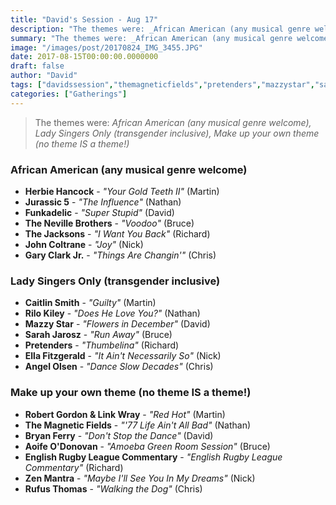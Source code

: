 ```yaml
---
title: "David's Session - Aug 17"
description: "The themes were: _African American (any musical genre welcome), Lady Singers Only (transgender inclusive), Make up your own theme (no theme IS a theme!)_"
summary: "The themes were: _African American (any musical genre welcome), Lady Singers Only (transgender inclusive), Make up your own theme (no theme IS a theme!)_"
image: "/images/post/20170824_IMG_3455.JPG"
date: 2017-08-15T00:00:00.0000000
draft: false
author: "David"
tags: ["davidssession","themagneticfields","pretenders","mazzystar","sarahjarosz","garyclarkjr","bryanferry","herbiehancock","linkwray","zenmantra","funkadelic","angelolsen","caitlinsmith","robertgordon","aoifeodonovan","ellafitzgerald","jurassic5","rilokiley","thejacksons","rufusthomas","johncoltrane","thenevillebrothers","englishrugbyleaguecommentary"]
categories: ["Gatherings"]
---
```

> The themes were: _African American (any musical genre welcome), Lady Singers Only (transgender inclusive), Make up your own theme (no theme IS a theme!)_
### African American (any musical genre welcome)
- **Herbie Hancock** - _"Your Gold Teeth II"_ (Martin)
- **Jurassic 5** - _"The Influence"_ (Nathan)
- **Funkadelic** - _"Super Stupid"_ (David)
- **The Neville Brothers** - _"Voodoo"_ (Bruce)
- **The Jacksons** - _"I Want You Back"_ (Richard)
- **John Coltrane** - _"Joy"_ (Nick)
- **Gary Clark Jr.** - _"Things Are Changin'"_ (Chris)
### Lady Singers Only (transgender inclusive)
- **Caitlin Smith** - _"Guilty"_ (Martin)
- **Rilo Kiley** - _"Does He Love You?"_ (Nathan)
- **Mazzy Star** - _"Flowers in December"_ (David)
- **Sarah Jarosz** - _"Run Away"_ (Bruce)
- **Pretenders** - _"Thumbelina"_ (Richard)
- **Ella Fitzgerald** - _"It Ain't Necessarily So"_ (Nick)
- **Angel Olsen** - _"Dance Slow Decades"_ (Chris)
### Make up your own theme (no theme IS a theme!)
- **Robert Gordon & Link Wray** - _"Red Hot"_ (Martin)
- **The Magnetic Fields** - _"'77 Life Ain't All Bad"_ (Nathan)
- **Bryan Ferry** - _"Don't Stop the Dance"_ (David)
- **Aoife O'Donovan** - _"Amoeba Green Room Session"_ (Bruce)
- **English Rugby League Commentary** - _"English Rugby League Commentary"_ (Richard)
- **Zen Mantra** - _"Maybe I'll See You In My Dreams"_ (Nick)
- **Rufus Thomas** - _"Walking the Dog"_ (Chris)
